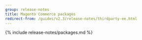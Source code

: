 ```yaml
---
group: release-notes
title: Magento Commerce packages
redirect-from: /guides/v2.3/release-notes/thirdparty-ee.html
---
```


<!-- The 'packages' variable contains the 'packages' node of the '_data/codebase/v2_3/commerce/composer_lock.json' file
{% assign packages = site.data.codebase.v2_3.commerce.composer_lock.packages %} -->

<!-- The 'packages-dev' variable contains the 'packages-dev' node of the '_data/codebase/v2_3/commerce/composer_lock.json' file
{% assign packages-dev = site.data.codebase.v2_3.commerce.composer_lock.packages-dev %} -->

<!-- The edition variable contains `ee` value from the _data/var.yml file
{% assign edition = site.data.var.ee %} -->

{% include release-notes/packages.md %}